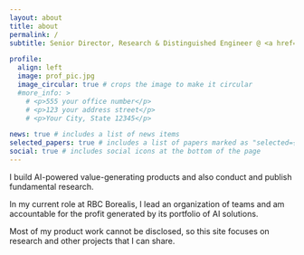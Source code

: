 ```yaml
---
layout: about
title: about
permalink: /
subtitle: Senior Director, Research & Distinguished Engineer @ <a href='https://rbcborealis.com/'>RBC Borealis</a>

profile:
  align: left
  image: prof_pic.jpg
  image_circular: true # crops the image to make it circular
  #more_info: >
    # <p>555 your office number</p>
    # <p>123 your address street</p>
    # <p>Your City, State 12345</p>

news: true # includes a list of news items
selected_papers: true # includes a list of papers marked as "selected={true}"
social: true # includes social icons at the bottom of the page
---
```


I build AI-powered value-generating products and also conduct and publish fundamental research. 

In my current role at RBC Borealis, I lead an organization of teams and am accountable for the profit generated by its portfolio of AI solutions.

Most of my product work cannot be disclosed, so this site focuses on research and other projects that I can share. 

<!-- Put your address / P.O. box / other info right below your picture. You can also disable any of these elements by editing `profile` property of the YAML header of your `_pages/about.md`. Edit `_bibliography/papers.bib` and Jekyll will render your [publications page](/al-folio/publications/) automatically. -->

<!-- Link to your social media connections, too. This theme is set up to use [Font Awesome icons](https://fontawesome.com/) and [Academicons](https://jpswalsh.github.io/academicons/), like the ones below. Add your Facebook, Twitter, LinkedIn, Google Scholar, or just disable all of them. -->
